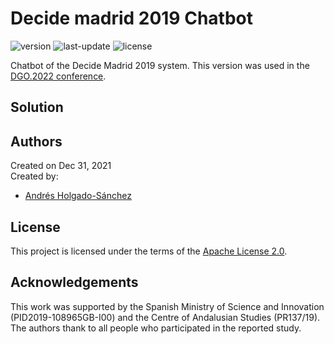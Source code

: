 # Decide madrid 2019 Chatbot
![version](https://img.shields.io/badge/version-1.6.0-blue)
![last-update](https://img.shields.io/badge/last_update-1/10/2021-orange)
![license](https://img.shields.io/badge/license-Apache_2.0-brightgreen)

Chatbot of the Decide Madrid 2019 system. This version was used in the [DGO.2022 conference](https://dgsociety.org/dgo-2022/).

## Solution
## Authors
Created on Dec 31, 2021  
Created by:
- <a href="#" target="_blank">Andrés Holgado-Sánchez</a>

## License
This project is licensed under the terms of the <a href="https://github.com/argrecsys/decide-madrid-chatbot/blob/main/LICENSE">Apache License 2.0</a>.

## Acknowledgements
This work was supported by the Spanish Ministry of Science and Innovation (PID2019-108965GB-I00) and the Centre of Andalusian Studies (PR137/19). The authors thank to all people who participated in the reported study.
